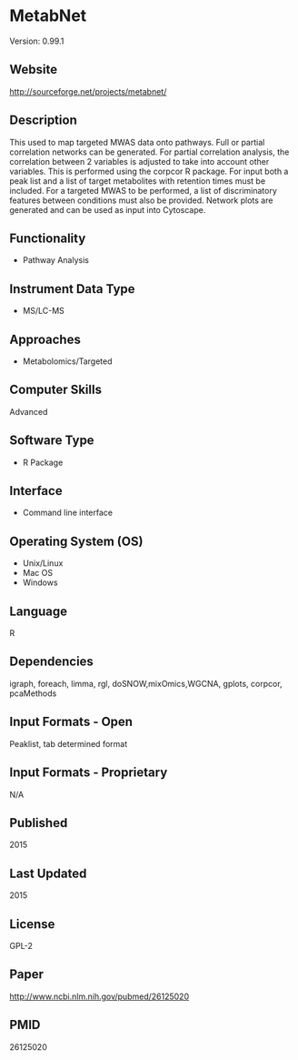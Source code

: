 # MetabNet
Version: 0.99.1

## Website
http://sourceforge.net/projects/metabnet/

## Description
This used to map targeted MWAS data onto pathways. Full or partial correlation networks can be generated. For partial correlation analysis, the correlation between 2 variables is adjusted to take into account other variables. This is performed using the corpcor R package. For input both a peak list and a list of target metabolites with retention times must be included. For a targeted MWAS to be performed, a list of discriminatory features between conditions must also be provided. Network plots are generated and can be used as input into Cytoscape.

## Functionality
- Pathway Analysis

## Instrument Data Type
- MS/LC-MS

## Approaches
- Metabolomics/Targeted

## Computer Skills
Advanced

## Software Type
- R Package

## Interface
- Command line interface

## Operating System (OS)
- Unix/Linux
- Mac OS
- Windows

## Language
R

## Dependencies
igraph, foreach, limma, rgl, doSNOW,mixOmics,WGCNA, gplots,
corpcor, pcaMethods

## Input Formats - Open
Peaklist, tab determined format

## Input Formats - Proprietary
N/A

## Published
2015

## Last Updated
2015

## License
GPL-2

## Paper
http://www.ncbi.nlm.nih.gov/pubmed/26125020

## PMID
26125020
